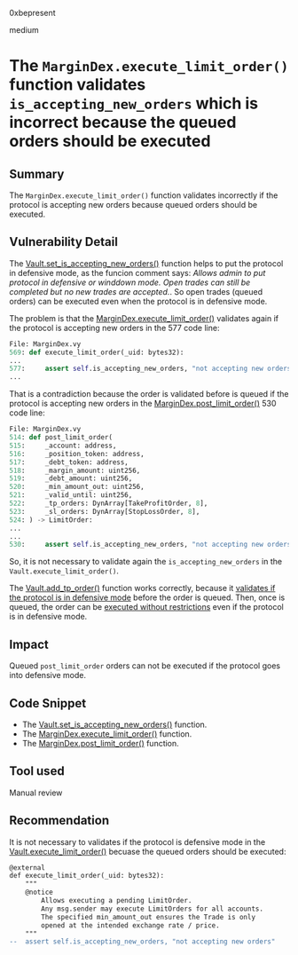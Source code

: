 0xbepresent

medium

# The `MarginDex.execute_limit_order()` function validates `is_accepting_new_orders` which is incorrect because the queued orders should be executed

## Summary

The `MarginDex.execute_limit_order()` function validates incorrectly if the protocol is accepting new orders because queued orders should be executed.

## Vulnerability Detail

The [Vault.set_is_accepting_new_orders()](https://github.com/sherlock-audit/2023-06-unstoppable/blob/main/unstoppable-dex-audit/contracts/margin-dex/MarginDex.vy#L829) function helps to put the protocol in defensive mode, as the funcion comment says: *Allows admin to put protocol in defensive or winddown mode. Open trades can still be completed but no new trades are accepted.*. So open trades (queued orders) can be executed even when the protocol is in defensive mode.

The problem is that the [MarginDex.execute_limit_order()](https://github.com/sherlock-audit/2023-06-unstoppable/blob/main/unstoppable-dex-audit/contracts/margin-dex/MarginDex.vy#L569C5-L569C24) validates again if the protocol is accepting new orders in the 577 code line:

```python
File: MarginDex.vy
569: def execute_limit_order(_uid: bytes32):
...
577:     assert self.is_accepting_new_orders, "not accepting new orders"
...
```

That is a contradiction because the order is validated before is queued if the protocol is accepting new orders in the [MarginDex.post_limit_order()](https://github.com/sherlock-audit/2023-06-unstoppable/blob/main/unstoppable-dex-audit/contracts/margin-dex/MarginDex.vy#L514C5-L514C21) 530 code line:

```python
File: MarginDex.vy
514: def post_limit_order(
515:     _account: address,
516:     _position_token: address,
517:     _debt_token: address,
518:     _margin_amount: uint256,
519:     _debt_amount: uint256,
520:     _min_amount_out: uint256,
521:     _valid_until: uint256,
522:     _tp_orders: DynArray[TakeProfitOrder, 8],
523:     _sl_orders: DynArray[StopLossOrder, 8],
524: ) -> LimitOrder:
...
...
530:     assert self.is_accepting_new_orders, "not accepting new orders"
```

So, it is not necessary to validate again the `is_accepting_new_orders` in the `Vault.execute_limit_order()`.

The [Vault.add_tp_order()](https://github.com/sherlock-audit/2023-06-unstoppable/blob/main/unstoppable-dex-audit/contracts/margin-dex/MarginDex.vy#L337) function works correctly, because it [validates if the protocol is in defensive mode](https://github.com/sherlock-audit/2023-06-unstoppable/blob/main/unstoppable-dex-audit/contracts/margin-dex/MarginDex.vy#L337) before the order is queued. Then, once is queued, the order can be [executed without restrictions](https://github.com/sherlock-audit/2023-06-unstoppable/blob/main/unstoppable-dex-audit/contracts/margin-dex/MarginDex.vy#L378) even if the protocol is in defensive mode.

## Impact

Queued `post_limit_order` orders can not be executed if the protocol goes into defensive mode.


## Code Snippet

- The [Vault.set_is_accepting_new_orders()](https://github.com/sherlock-audit/2023-06-unstoppable/blob/main/unstoppable-dex-audit/contracts/margin-dex/MarginDex.vy#L829) function.
- The [MarginDex.execute_limit_order()](https://github.com/sherlock-audit/2023-06-unstoppable/blob/main/unstoppable-dex-audit/contracts/margin-dex/MarginDex.vy#L569C5-L569C24) function.
- The [MarginDex.post_limit_order()](https://github.com/sherlock-audit/2023-06-unstoppable/blob/main/unstoppable-dex-audit/contracts/margin-dex/MarginDex.vy#L514C5-L514C21) function.

## Tool used

Manual review

## Recommendation

It is not necessary to validates if the protocol is defensive mode in the [Vault.execute_limit_order()](https://github.com/sherlock-audit/2023-06-unstoppable/blob/main/unstoppable-dex-audit/contracts/margin-dex/MarginDex.vy#L577) becuase the queued orders should be executed:

```diff
@external
def execute_limit_order(_uid: bytes32):
    """
    @notice
        Allows executing a pending LimitOrder.
        Any msg.sender may execute LimitOrders for all accounts.
        The specified min_amount_out ensures the Trade is only
        opened at the intended exchange rate / price.
    """
--  assert self.is_accepting_new_orders, "not accepting new orders"
```